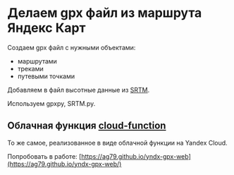 # Делаем gpx файл из маршрута Яндекс Карт

Создаем gpx файл с нужными объектами:

- маршрутами
- треками
- путевыми точками

Добавляем в файл высотные данные из [SRTM](http://www2.jpl.nasa.gov/srtm/).

Используем gpxpy, SRTM.py.

## Облачная функция [cloud-function](./cloud-function)

То же самое, реализованное в виде облачной функции на Yandex Cloud.

Попробовать в работе: [https://ag79.github.io/yndx-gpx-web](https://ag79.github.io/yndx-gpx-web/)
